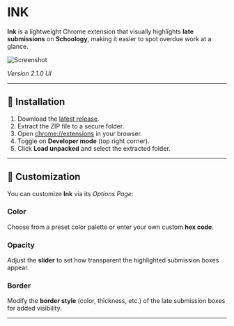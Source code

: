 # **INK**

**Ink** is a lightweight Chrome extension that visually highlights **late submissions** on **Schoology**, making it easier to spot overdue work at a glance.

![Screenshot](https://github.com/user-attachments/assets/66c7b87c-2193-49a3-bd86-95588331db6d)

*Version 2.1.0 UI*

---

## **🚀 Installation**

1. Download the [latest release](https://github.com/klyxy/Ink/releases/latest/).
2. Extract the ZIP file to a secure folder.
3. Open [chrome://extensions](chrome://extensions) in your browser.
4. Toggle on **Developer mode** (top right corner).
5. Click **Load unpacked** and select the extracted folder.

---

## **🎨 Customization**

You can customize **Ink** via its *Options Page*:

### **Color**
Choose from a preset color palette or enter your own custom **hex code**.

### **Opacity**
Adjust the **slider** to set how transparent the highlighted submission boxes appear.

### **Border**
Modify the **border style** (color, thickness, etc.) of the late submission boxes for added visibility.

---

